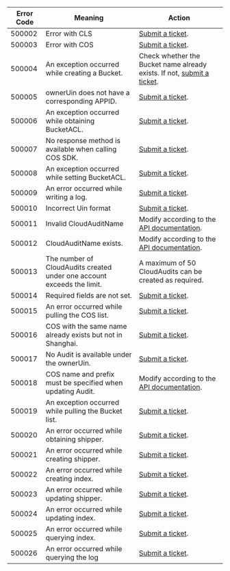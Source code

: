 | Error Code | Meaning | Action |
| ------ | ------------------------------------------ | ------------------------------------------------------------ |
| 500002 | Error with CLS | [Submit a ticket](https://console.cloud.tencent.com/workorder/category). |
| 500003 | Error with COS | [Submit a ticket](https://console.cloud.tencent.com/workorder/category). |
| 500004 | An exception occurred while creating a Bucket. | Check whether the Bucket name already exists. If not, [submit a ticket](https://console.cloud.tencent.com/workorder/category). |
| 500005 | ownerUin does not have a corresponding APPID. | [Submit a ticket](https://console.cloud.tencent.com/workorder/category). |
| 500006 | An exception occurred while obtaining BucketACL. | [Submit a ticket](https://console.cloud.tencent.com/workorder/category). |
| 500007 | No response method is available when calling COS SDK. | [Submit a ticket](https://console.cloud.tencent.com/workorder/category). |
| 500008 | An exception occurred while setting BucketACL. | [Submit a ticket](https://console.cloud.tencent.com/workorder/category). |
| 500009 | An error occurred while writing a log. | [Submit a ticket](https://console.cloud.tencent.com/workorder/category). |
| 500010 | Incorrect Uin format | [Submit a ticket](https://console.cloud.tencent.com/workorder/category). |
| 500011 | Invalid CloudAuditName | Modify according to the [API documentation](https://cloud.tencent.com/document/product/629/12364). |
| 500012 | CloudAuditName exists. | Modify according to the [API documentation](https://cloud.tencent.com/document/product/629/12364). |
| 500013 | The number of CloudAudits created under one account exceeds the limit. | A maximum of 50 CloudAudits can be created as required. |
| 500014 | Required fields are not set. | [Submit a ticket](https://console.cloud.tencent.com/workorder/category). |
| 500015 | An error occurred while pulling the COS list. | [Submit a ticket](https://console.cloud.tencent.com/workorder/category). |
| 500016 | COS with the same name already exists but not in Shanghai. | [Submit a ticket](https://console.cloud.tencent.com/workorder/category). |
| 500017 | No Audit is available under the ownerUin. | [Submit a ticket](https://console.cloud.tencent.com/workorder/category). |
| 500018 | COS name and prefix must be specified when updating Audit. | Modify according to the [API documentation](https://cloud.tencent.com/document/product/629/12369). |
| 500019 | An exception occurred while pulling the Bucket list. | [Submit a ticket](https://console.cloud.tencent.com/workorder/category). |
| 500020 | An error occurred while obtaining shipper. | [Submit a ticket](https://console.cloud.tencent.com/workorder/category). |
| 500021 | An error occurred while creating shipper. | [Submit a ticket](https://console.cloud.tencent.com/workorder/category). |
| 500022 | An error occurred while creating index. | [Submit a ticket](https://console.cloud.tencent.com/workorder/category). |
| 500023 | An error occurred while updating shipper. | [Submit a ticket](https://console.cloud.tencent.com/workorder/category). |
| 500024 | An error occurred while updating index. | [Submit a ticket](https://console.cloud.tencent.com/workorder/category). |
| 500025 | An error occurred while querying index. | [Submit a ticket](https://console.cloud.tencent.com/workorder/category). |
| 500026 | An error occurred while querying the log | [Submit a ticket](https://console.cloud.tencent.com/workorder/category). |

